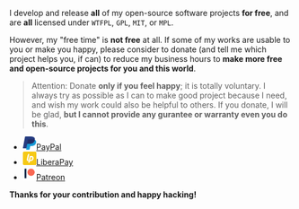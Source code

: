I develop and release **all** of my open-source software projects **for free**, and are **all** licensed under `WTFPL`, `GPL`, `MIT`, or `MPL`. 

However, my "free time" is **not free** at all. If some of my works are usable to you or make you happy, please consider to donate (and tell me which project helps you, if can) to reduce my business hours to **make more free and open-source projects for you and this world**.

> Attention: Donate **only if you feel happy**; it is totally voluntary. I always try as possible as I can to make good project because I need, and wish my work could also be helpful to others. If you donate, I will be glad, **but I cannot provide any gurantee or warranty even you do this**.

- <a href="https://www.paypal.com/cgi-bin/webscr?cmd=_s-xclick&hosted_button_id=G4F7NM38ADPEC&source=url"> <img width="24" height="24" src="./img/paypal.svg"/>PayPal</a>
- <a href="https://liberapay.com/onoono"> <img width="24" height="24" src="./img/liberapay.svg"/>LiberaPay</a>
- <a href="https://www.patreon.com/onoono"> <img width="24" height="24" src="./img/patreon.svg"/>Patreon</a>

**Thanks for your contribution and happy hacking!**
